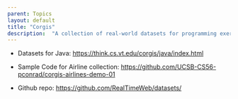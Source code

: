 ```yaml
---
parent: Topics
layout: default
title: "Corgis"
description:  "A collection of real-world datasets for programming exercises"
---
```


* Datasets for Java: <https://think.cs.vt.edu/corgis/java/index.html>

* Sample Code for Airline collection: <https://github.com/UCSB-CS56-pconrad/corgis-airlines-demo-01>

* Github repo: <https://github.com/RealTimeWeb/datasets/>
